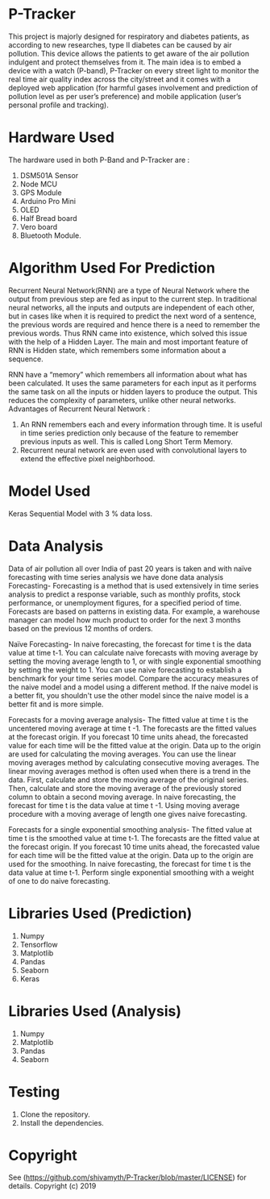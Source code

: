 # P-Tracker
This project is majorly designed for respiratory and diabetes patients, as according to new researches, type II diabetes can be caused by air pollution. This device allows the patients to get aware of the air pollution indulgent and protect themselves from it. The main idea is to embed a device with a watch (P-band), P-Tracker on every street light to monitor the real time air quality index across the city/street and it comes with a deployed web application (for harmful gases involvement and prediction of pollution level as per user’s preference) and mobile application (user’s personal profile and tracking).


# Hardware Used
The hardware used in both P-Band and P-Tracker are :
1. DSM501A Sensor
2. Node MCU
3. GPS Module
4. Arduino Pro Mini 
5. OLED
6. Half Bread board
7. Vero board
8. Bluetooth Module.

# Algorithm Used For Prediction 
Recurrent Neural Network(RNN) are a type of Neural Network where the output from previous step are fed as input to the current step. In traditional neural networks, all the inputs and outputs are independent of each other, but in cases like when it is required to predict the next word of a sentence, the previous words are required and hence there is a need to remember the previous words. Thus RNN came into existence, which solved this issue with the help of a Hidden Layer. The main and most important feature of RNN is Hidden state, which remembers some information about a sequence.
 
RNN have a “memory” which remembers all information about what has been calculated. It uses the same parameters for each input as it performs the same task on all the inputs or hidden layers to produce the output. This reduces the complexity of parameters, unlike other neural networks.
Advantages of Recurrent Neural Network :
1.	An RNN remembers each and every information through time. It is useful in time series prediction only because of the feature to remember previous inputs as well. This is called Long Short Term Memory.
2.	Recurrent neural network are even used with convolutional layers to extend the effective pixel neighborhood.

# Model Used 
 Keras Sequential Model with 3 % data loss.
# Data Analysis 
Data of air pollution all over India of past 20 years is taken and with naïve forecasting with time series analysis we have done data analysis 
Forecasting-
Forecasting is a method that is used extensively in time series analysis to predict a response variable, such as monthly profits, stock performance, or unemployment figures, for a specified period of time. Forecasts are based on patterns in existing data. For example, a warehouse manager can model how much product to order for the next 3 months based on the previous 12 months of orders.

Naïve Forecasting-
In naive forecasting, the forecast for time t is the data value at time t-1. You can calculate naive forecasts with moving average by setting the moving average length to 1, or with single exponential smoothing by setting the weight to 1. You can use naive forecasting to establish a benchmark for your time series model. Compare the accuracy measures of the naive model and a model using a different method. If the naive model is a better fit, you shouldn't use the other model since the naive model is a better fit and is more simple.

Forecasts for a moving average analysis-
The fitted value at time t is the uncentered moving average at time t -1. The forecasts are the fitted values at the forecast origin. If you forecast 10 time units ahead, the forecasted value for each time will be the fitted value at the origin. Data up to the origin are used for calculating the moving averages.
You can use the linear moving averages method by calculating consecutive moving averages. The linear moving averages method is often used when there is a trend in the data. First, calculate and store the moving average of the original series. Then, calculate and store the moving average of the previously stored column to obtain a second moving average.
In naive forecasting, the forecast for time t is the data value at time t -1. Using moving average procedure with a moving average of length one gives naive forecasting.

Forecasts for a single exponential smoothing analysis-
The fitted value at time t is the smoothed value at time t-1. The forecasts are the fitted value at the forecast origin. If you forecast 10 time units ahead, the forecasted value for each time will be the fitted value at the origin. Data up to the origin are used for the smoothing.
In naive forecasting, the forecast for time t is the data value at time t-1. Perform single exponential smoothing with a weight of one to do naive forecasting.
# Libraries Used (Prediction)
1.	Numpy
2.	Tensorflow
3.	Matplotlib
4.	Pandas
5.	Seaborn
6.	Keras

# Libraries Used (Analysis)
1.	Numpy
2.	Matplotlib
3.	Pandas
4.	Seaborn

# Testing 
1. Clone the repository.
2. Install the dependencies.


# Copyright
See (https://github.com/shivamyth/P-Tracker/blob/master/LICENSE) for details. Copyright (c) 2019



